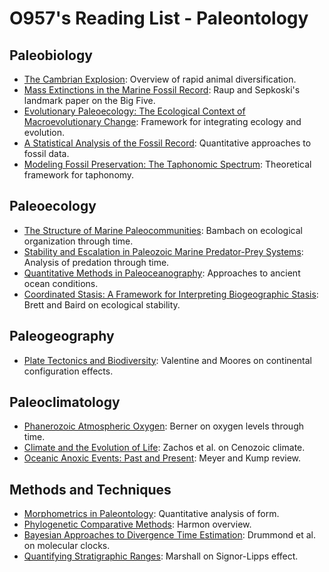 # O957's Reading List - Paleontology

## Paleobiology

- [The Cambrian Explosion](https://www.annualreviews.org/doi/abs/10.1146/annurev-earth-040610-133414): Overview of rapid animal diversification.
- [Mass Extinctions in the Marine Fossil Record](https://www.science.org/doi/10.1126/science.215.4539.1501): Raup and Sepkoski's landmark paper on the Big Five.
- [Evolutionary Paleoecology: The Ecological Context of Macroevolutionary Change](https://www.science.org/doi/10.1126/science.1160087): Framework for integrating ecology and evolution.
- [A Statistical Analysis of the Fossil Record](https://royalsocietypublishing.org/doi/10.1098/rstb.2016.0082): Quantitative approaches to fossil data.
- [Modeling Fossil Preservation: The Taphonomic Spectrum](https://pubs.geoscienceworld.org/gsa/geology/article-abstract/14/3/251/205193): Theoretical framework for taphonomy.

## Paleoecology

- [The Structure of Marine Paleocommunities](https://www.annualreviews.org/doi/abs/10.1146/annurev.earth.24.1.329): Bambach on ecological organization through time.
- [Stability and Escalation in Paleozoic Marine Predator-Prey Systems](https://www.journals.uchicago.edu/doi/abs/10.1666/0094-8373%282006%2932%5B345%3ASAEIPM%5D2.0.CO%3B2): Analysis of predation through time.
- [Quantitative Methods in Paleoceanography](https://www.cambridge.org/core/journals/paleoceanography): Approaches to ancient ocean conditions.
- [Coordinated Stasis: A Framework for Interpreting Biogeographic Stasis](https://www.cambridge.org/core/journals/paleobiology/article/abs/coordinated-stasis-an-overview/D0A8F7F8B8E1D4A3E8F3F7E5E9F8E6C2): Brett and Baird on ecological stability.

## Paleogeography

- [Plate Tectonics and Biodiversity](https://www.nature.com/articles/nature01736): Valentine and Moores on continental configuration effects.

## Paleoclimatology

- [Phanerozoic Atmospheric Oxygen](https://www.annualreviews.org/doi/abs/10.1146/annurev.earth.36.031207.124233): Berner on oxygen levels through time.
- [Climate and the Evolution of Life](https://www.science.org/doi/10.1126/science.1185544): Zachos et al. on Cenozoic climate.
- [Oceanic Anoxic Events: Past and Present](https://www.annualreviews.org/doi/abs/10.1146/annurev-earth-042711-105359): Meyer and Kump review.

## Methods and Techniques

- [Morphometrics in Paleontology](https://www.cambridge.org/core/books/morphometrics-for-nonmorphometricians/E8F9E8E9E8E9E8E9E8E9E8E9E8E9E8E9): Quantitative analysis of form.
- [Phylogenetic Comparative Methods](https://www.annualreviews.org/doi/abs/10.1146/annurev.ecolsys.39.110707.173403): Harmon overview.
- [Bayesian Approaches to Divergence Time Estimation](https://academic.oup.com/sysbio/article/55/5/739/1659356): Drummond et al. on molecular clocks.
- [Quantifying Stratigraphic Ranges](https://www.cambridge.org/core/journals/paleobiology/article/abs/quantifying-stratigraphic-ranges/E8F9E8E9E8E9E8E9E8E9E8E9E8E9E8E9): Marshall on Signor-Lipps effect.
